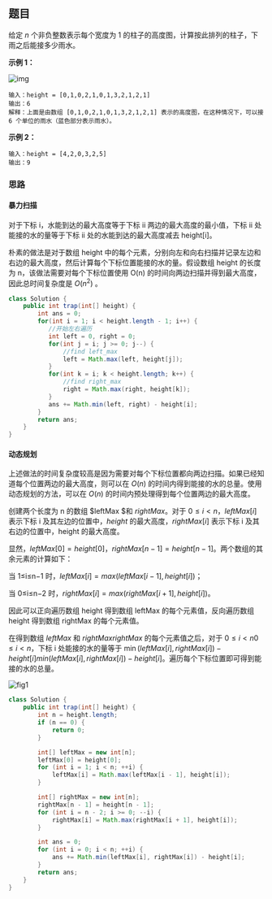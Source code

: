 ## 题目

给定 *n* 个非负整数表示每个宽度为 1 的柱子的高度图，计算按此排列的柱子，下雨之后能接多少雨水。

**示例 1：**

![img](https://assets.leetcode-cn.com/aliyun-lc-upload/uploads/2018/10/22/rainwatertrap.png)

```
输入：height = [0,1,0,2,1,0,1,3,2,1,2,1]
输出：6
解释：上面是由数组 [0,1,0,2,1,0,1,3,2,1,2,1] 表示的高度图，在这种情况下，可以接 6 个单位的雨水（蓝色部分表示雨水）。 
```



**示例 2：**

```
输入：height = [4,2,0,3,2,5]
输出：9
```

### 思路

#### 暴力扫描

对于下标 i，水能到达的最大高度等于下标 ii 两边的最大高度的最小值，下标 ii 处能接的水的量等于下标 ii 处的水能到达的最大高度减去 height[i]。

朴素的做法是对于数组 height 中的每个元素，分别向左和向右扫描并记录左边和右边的最大高度，然后计算每个下标位置能接的水的量。假设数组 height 的长度为 n，该做法需要对每个下标位置使用 O(n) 的时间向两边扫描并得到最大高度，因此总时间复杂度是 $O(n^2)$ 。

```java
class Solution {
    public int trap(int[] height) {
        int ans = 0;
        for(int i = 1; i < height.length - 1; i++) {
           //开始左右遍历
           int left = 0, right = 0;
           for(int j = i; j >= 0; j--) {
               //find left_max
               left = Math.max(left, height[j]);
           }
           for(int k = i; k < height.length; k++) {
               //find right_max
               right = Math.max(right, height[k]);
           }
           ans += Math.min(left, right) - height[i];
        }
        return ans;
    }
}
```



#### 动态规划

上述做法的时间复杂度较高是因为需要对每个下标位置都向两边扫描。如果已经知道每个位置两边的最大高度，则可以在 $O(n)$ 的时间内得到能接的水的总量。使用动态规划的方法，可以在 $O(n)$ 的时间内预处理得到每个位置两边的最大高度。

创建两个长度为 n 的数组 $leftMax $和 $rightMax$。对于 $0≤i<n，leftMax[i]$ 表示下标 i 及其左边的位置中，$height$ 的最大高度，$rightMax[i]$ 表示下标 i 及其右边的位置中，height 的最大高度。

显然，$leftMax[0]=height[0]$，$rightMax[n−1]=height[n−1]$。两个数组的其余元素的计算如下：

当 1≤i≤n−1 时，$leftMax[i]=max(leftMax[i−1],height[i])$；

当 0≤i≤n−2 时，$rightMax[i]=max(rightMax[i+1],height[i])$。

因此可以正向遍历数组 height 得到数组 leftMax 的每个元素值，反向遍历数组 height 得到数组 rightMax 的每个元素值。

在得到数组 $leftMax$ 和 $\textit{rightMax}rightMax$ 的每个元素值之后，对于 $0 \le i<n0≤i<n$，下标 i 处能接的水的量等于 $\min(\textit{leftMax}[i],\textit{rightMax}[i])-\textit{height}[i]min(leftMax[i],rightMax[i])−height[i]$。遍历每个下标位置即可得到能接的水的总量。

![fig1](https://assets.leetcode-cn.com/solution-static/jindian_17.21/1.png)

```java
class Solution {
    public int trap(int[] height) {
        int n = height.length;
        if (n == 0) {
            return 0;
        }

        int[] leftMax = new int[n];
        leftMax[0] = height[0];
        for (int i = 1; i < n; ++i) {
            leftMax[i] = Math.max(leftMax[i - 1], height[i]);
        }

        int[] rightMax = new int[n];
        rightMax[n - 1] = height[n - 1];
        for (int i = n - 2; i >= 0; --i) {
            rightMax[i] = Math.max(rightMax[i + 1], height[i]);
        }

        int ans = 0;
        for (int i = 0; i < n; ++i) {
            ans += Math.min(leftMax[i], rightMax[i]) - height[i];
        }
        return ans;
    }
}
```









